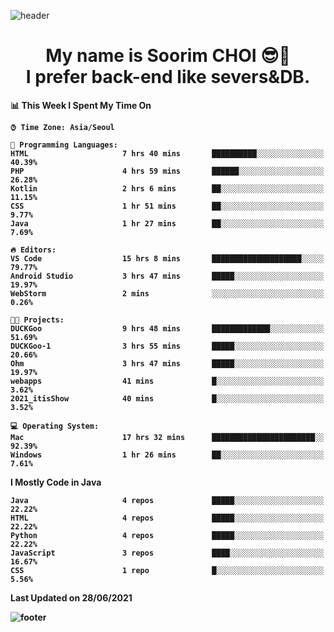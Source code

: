 <!--
**sxxrxm/sxxrxm** is a ✨ _special_ ✨ repository because its `README.md` (this file) appears on your GitHub profile.
-->
![header](https://capsule-render.vercel.app/api?type=Waving&color=gradient&height=300&section=header&text=Soorim%20CHOI&fontSize=90&animation=twinkling&fontAlignY=40)
<h1 align="center">
  My name is <b>Soorim CHOI<b> 😎👋
  <br>
  I prefer back-end like severs&DB.
</h1>
  
<!--START_SECTION:waka-->
📊 **This Week I Spent My Time On** 

```text
⌚︎ Time Zone: Asia/Seoul

💬 Programming Languages: 
HTML                     7 hrs 40 mins       ██████████░░░░░░░░░░░░░░░   40.39% 
PHP                      4 hrs 59 mins       ██████░░░░░░░░░░░░░░░░░░░   26.28% 
Kotlin                   2 hrs 6 mins        ██░░░░░░░░░░░░░░░░░░░░░░░   11.15% 
CSS                      1 hr 51 mins        ██░░░░░░░░░░░░░░░░░░░░░░░   9.77% 
Java                     1 hr 27 mins        ██░░░░░░░░░░░░░░░░░░░░░░░   7.69%

🔥 Editors: 
VS Code                  15 hrs 8 mins       ████████████████████░░░░░   79.77% 
Android Studio           3 hrs 47 mins       █████░░░░░░░░░░░░░░░░░░░░   19.97% 
WebStorm                 2 mins              ░░░░░░░░░░░░░░░░░░░░░░░░░   0.26%

🐱‍💻 Projects: 
DUCKGoo                  9 hrs 48 mins       █████████████░░░░░░░░░░░░   51.69% 
DUCKGoo-1                3 hrs 55 mins       █████░░░░░░░░░░░░░░░░░░░░   20.66% 
Ohm                      3 hrs 47 mins       █████░░░░░░░░░░░░░░░░░░░░   19.97% 
webapps                  41 mins             █░░░░░░░░░░░░░░░░░░░░░░░░   3.62% 
2021_itisShow            40 mins             █░░░░░░░░░░░░░░░░░░░░░░░░   3.52%

💻 Operating System: 
Mac                      17 hrs 32 mins      ███████████████████████░░   92.39% 
Windows                  1 hr 26 mins        ██░░░░░░░░░░░░░░░░░░░░░░░   7.61%

```

**I Mostly Code in Java** 

```text
Java                     4 repos             █████░░░░░░░░░░░░░░░░░░░░   22.22% 
HTML                     4 repos             █████░░░░░░░░░░░░░░░░░░░░   22.22% 
Python                   4 repos             █████░░░░░░░░░░░░░░░░░░░░   22.22% 
JavaScript               3 repos             ████░░░░░░░░░░░░░░░░░░░░░   16.67% 
CSS                      1 repo              █░░░░░░░░░░░░░░░░░░░░░░░░   5.56%

```



 Last Updated on 28/06/2021
<!--END_SECTION:waka-->


![footer](https://capsule-render.vercel.app/api?type=Waving&section=footer&color=gradient&height=300)
